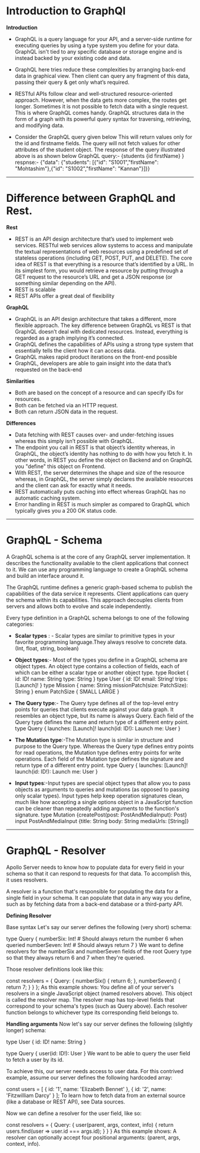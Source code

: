 # Introduction to GraphQl
**Introduction**
 - GraphQL is a query language for your API, and a server-side runtime for executing queries by using a type system you define for your data. GraphQL isn't tied to any specific database or storage engine and is instead backed by your existing code and data.
 
 - GraphQL here tries reduce these complexities by arranging back-end data in graphical view. Then client can query any fragment of this data, passing their query & get only what’s required.
 
 - RESTful APIs follow clear and well-structured resource-oriented approach. However, when the data gets more complex, the routes get longer. Sometimes it is not possible to fetch data with a single request. This is where GraphQL comes handy. GraphQL structures data in the form of a graph with its powerful query syntax for traversing, retrieving, and modifying data.
 
 - Consider the GraphQL query given below This will return values only for the id and firstname fields. The query will not fetch values for other attributes of the student object. The response of the query illustrated above is as shown below 
 GraphQL query:- {students {id firstName} }
respnse:- {"data": {"students": [{"id": "S1001","firstName": "Mohtashim"},{"id": "S1002","firstName": "Kannan"}]}}
***
# Difference between GraphQL and Rest.
**Rest**
- REST is an API design architecture that’s used to implement web services. RESTful web services allow systems to access and manipulate the textual representations of web resources using a predefined set of stateless operations (including GET, POST, PUT, and DELETE). The core idea of REST is that everything is a resource that’s identified by a URL. In its simplest form, you would retrieve a resource by putting through a GET request to the resource’s URL and get a JSON response (or something similar depending on the API).
- REST is scalable
- REST APIs offer a great deal of flexibility

**GraphQL**
- GraphQL is an API design architecture that takes a different, more flexible approach. The key difference between GraphQL vs REST is that GraphQL doesn’t deal with dedicated resources. Instead, everything is regarded as a graph implying it’s connected.
- GraphQL defines the capabilities of APIs using a strong type system that essentially tells the client how it can access data.
- GraphQL makes rapid product iterations on the front-end possible
- GraphQL, developers are able to gain insight into the data that’s requested on the back-end 

**Similarities**
- Both are based on the concept of a resource and can specify IDs for resources.
- Both can be fetched via an HTTP request.
- Both can return JSON data in the request.

**Differences**
- Data fetching with REST causes over- and under-fetching issues whereas this simply isn’t possible with GraphQL.
- The endpoint you call in REST is that object’s identity whereas, in GraphQL, the object’s identity has nothing to do with how you fetch it. In other words, in REST you define the object on Backend and on GraphQL you "define" this object on Frontend.
- With REST, the server determines the shape and size of the resource whereas, in GraphQL, the server simply declares the available resources and the client can ask for exactly what it needs.
- REST automatically puts caching into effect whereas GraphQL has no automatic caching system.
- Error handling in REST is much simpler as compared to GraphQL which typically gives you a 200 OK status code.
***
# GraphQL - Schema

A GraphQL schema is at the core of any GraphQL server implementation. It describes the functionality available to the client applications that connect to it. We can use any programming language to create a GraphQL schema and build an interface around it.

The GraphQL runtime defines a generic graph-based schema to publish the capabilities of the data service it represents. Client applications can query the schema within its capabilities. This approach decouples clients from servers and allows both to evolve and scale independently.

Every type definition in a GraphQL schema belongs to one of the following categories:

- **Scalar types** : - Scalar types are similar to primitive types in your favorite programming language.They always resolve to concrete data.(Int, float, string, boolean) 
- **Object types**:- Most of the types you define in a GraphQL schema are object types. An object type contains a collection of fields, each of which can be either a scalar type or another object type.
type Rocket { id: ID! name: String type: String }
type User { id: ID! email: String! trips: [Launch]! }
type Mission { name: String missionPatch(size: PatchSize): String }
enum PatchSize { SMALL LARGE }

- **The Query type**:- The Query type defines all of the top-level entry points for queries that clients execute against your data graph. It resembles an object type, but its name is always Query. Each field of the Query type defines the name and return type of a different entry point.
type Query { launches: [Launch]! launch(id: ID!): Launch me: User }
- **The Mutation type**:-The Mutation type is similar in structure and purpose to the Query type. Whereas the Query type defines entry points for read operations, the Mutation type defines entry points for write operations. Each field of the Mutation type defines the signature and return type of a different entry point.
type Query { launches: [Launch]! launch(id: ID!): Launch me: User }
- **Input types**:-Input types are special object types that allow you to pass objects as arguments to queries and mutations (as opposed to passing only scalar types). Input types help keep operation signatures clean, much like how accepting a single options object in a JavaScript function can be cleaner than repeatedly adding arguments to the function's signature.
type Mutation {createPost(post: PostAndMediaInput): Post}
input PostAndMediaInput {title: String body: String mediaUrls: [String]}
***
# GraphQL - Resolver

Apollo Server needs to know how to populate data for every field in your schema so that it can respond to requests for that data. To accomplish this, it uses resolvers.

A resolver is a function that's responsible for populating the data for a single field in your schema. It can populate that data in any way you define, such as by fetching data from a back-end database or a third-party API.


**Defining Resolver**

Base syntax Let's say our server defines the following (very short) schema:

type Query { numberSix: Int! # Should always return the number 6 when queried numberSeven: Int! # Should always return 7 } We want to define resolvers for the numberSix and numberSeven fields of the root Query type so that they always return 6 and 7 when they're queried.

Those resolver definitions look like this:

const resolvers = { Query: { numberSix() { return 6; }, numberSeven() { return 7; } } }; As this example shows: You define all of your server's resolvers in a single JavaScript object (named resolvers above). This object is called the resolver map. The resolver map has top-level fields that correspond to your schema's types (such as Query above). Each resolver function belongs to whichever type its corresponding field belongs to.

**Handling arguments**
Now let's say our server defines the following (slightly longer) schema:

type User { id: ID! name: String }

type Query { user(id: ID!): User } We want to be able to query the user field to fetch a user by its id.

To achieve this, our server needs access to user data. For this contrived example, assume our server defines the following hardcoded array:

const users = [ { id: '1', name: 'Elizabeth Bennet' }, { id: '2', name: 'Fitzwilliam Darcy' } ]; To learn how to fetch data from an external source (like a database or REST API), see Data sources.

Now we can define a resolver for the user field, like so:

const resolvers = { Query: { user(parent, args, context, info) { return users.find(user => user.id === args.id); } } } As this example shows: A resolver can optionally accept four positional arguments: (parent, args, context, info).